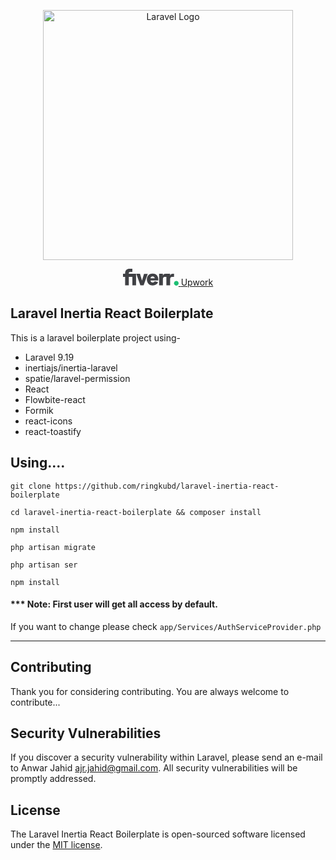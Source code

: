 <p align="center"><a href="https://anwarjahid.com" target="_blank"><img src="https://avatars.githubusercontent.com/u/20917263?v=4" width="400" alt="Laravel Logo"></a></p>

<p align="center">
<a href="https://fiver.com/ringkubd">
<svg width="89" height="27" viewBox="0 0 89 27" fill="none" xmlns="http://www.w3.org/2000/svg"><g fill="#404145"><path d="m81.6 13.1h-3.1c-2 0-3.1 1.5-3.1 4.1v9.3h-6v-13.4h-2.5c-2 0-3.1 1.5-3.1 4.1v9.3h-6v-18.4h6v2.8c1-2.2 2.3-2.8 4.3-2.8h7.3v2.8c1-2.2 2.3-2.8 4.3-2.8h2zm-25.2 5.6h-12.4c.3 2.1 1.6 3.2 3.7 3.2 1.6 0 2.7-.7 3.1-1.8l5.3 1.5c-1.3 3.2-4.5 5.1-8.4 5.1-6.5 0-9.5-5.1-9.5-9.5 0-4.3 2.6-9.4 9.1-9.4 6.9 0 9.2 5.2 9.2 9.1 0 .9 0 1.4-.1 1.8zm-5.7-3.5c-.1-1.6-1.3-3-3.3-3-1.9 0-3 .8-3.4 3zm-22.9 11.3h5.2l6.6-18.3h-6l-3.2 10.7-3.2-10.8h-6zm-24.4 0h5.9v-13.4h5.7v13.4h5.9v-18.4h-11.6v-1.1c0-1.2.9-2 2.2-2h3.5v-5h-4.4c-4.3 0-7.2 2.7-7.2 6.6v1.5h-3.4v5h3.4z"></path></g><g fill="#1dbf73"><path d="m85.3 27c2 0 3.7-1.7 3.7-3.7s-1.7-3.7-3.7-3.7-3.7 1.7-3.7 3.7 1.7 3.7 3.7 3.7z"></path></g></svg>
</a>
<a href="https://www.upwork.com/freelancers/~012c99718d2b320766">
Upwork
</a>
</p>

## Laravel Inertia React Boilerplate

This is a laravel boilerplate project using-
- Laravel 9.19
- inertiajs/inertia-laravel
- spatie/laravel-permission
- React
- Flowbite-react
- Formik
- react-icons
- react-toastify

## Using....

```shell
git clone https://github.com/ringkubd/laravel-inertia-react-boilerplate
```
```shell
cd laravel-inertia-react-boilerplate && composer install
```
```shell
npm install
```
```shell
php artisan migrate
```
```shell
php artisan ser
```

```shell
npm install
```
#### *** Note: First user will get all access by default.
If you want to change please check ``app/Services/AuthServiceProvider.php``
***
## Contributing

Thank you for considering contributing. You are always welcome to contribute...

## Security Vulnerabilities

If you discover a security vulnerability within Laravel, please send an e-mail to Anwar Jahid [ajr.jahid@gmail.com](mailto:ajr.jahid@gmail.com). All security vulnerabilities will be promptly addressed.

## License

The Laravel Inertia React Boilerplate is open-sourced software licensed under the [MIT license](https://opensource.org/licenses/MIT).
